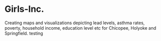 # Girls-Inc.
Creating maps and visualizations depicting lead levels, asthma rates, poverty, household income, education level etc for Chicopee, Holyoke and Springfield.
testing





